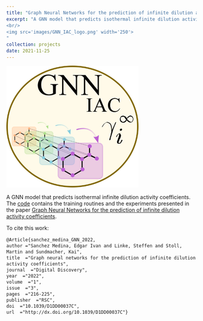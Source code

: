 ```yaml
---
title: "Graph Neural Networks for the prediction of infinite dilution activity coefficients"
excerpt: "A GNN model that predicts isothermal infinite dilution activity coefficients. 
<br/>
<img src='images/GNN_IAC_logo.png' width='250'>
"
collection: projects
date: 2021-11-25
---
```


<img src='../images/GNN_IAC_logo.png' width='350'>

A GNN model that predicts isothermal infinite dilution activity coefficients. The [code](https://github.com/edgarsmdn/GNN_IAC) contains the training routines and the experiments presented in the paper [Graph Neural Networks for the prediction of infinite dilution activity coefficients](https://pubs.rsc.org/en/content/articlelanding/2022/DD/D1DD00037C).

To cite this work:

```
@Article{sanchez_medina_GNN_2022,
author ="Sanchez Medina, Edgar Ivan and Linke, Steffen and Stoll, Martin and Sundmacher, Kai",
title  ="Graph neural networks for the prediction of infinite dilution activity coefficients",
journal  ="Digital Discovery",
year  ="2022",
volume  ="1",
issue  ="3",
pages  ="216-225",
publisher  ="RSC",
doi  ="10.1039/D1DD00037C",
url  ="http://dx.doi.org/10.1039/D1DD00037C"}

```
